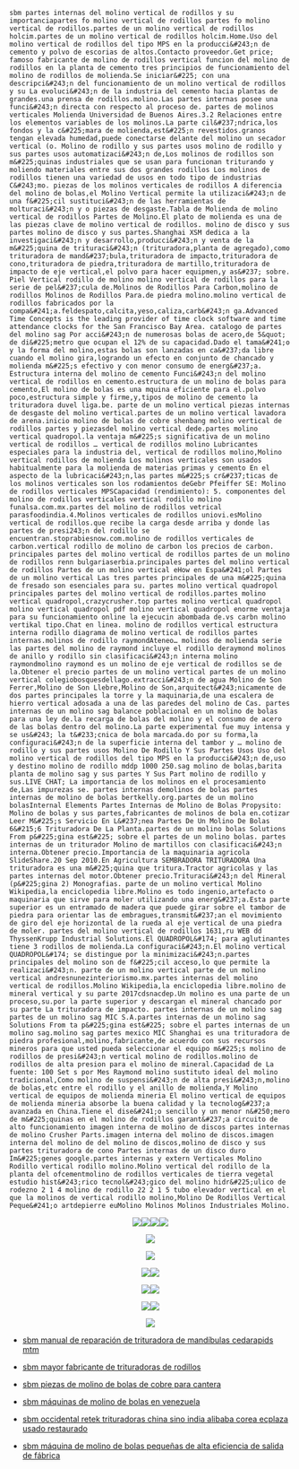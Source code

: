 
```
sbm partes internas del molino vertical de rodillos y su importanciapartes fo molino vertical de rodillos partes fo molino vertical de rodillos.partes de un molino vertical de rodillos holcim.partes de un molino vertical de rodillos holcim.Home.Uso del molino vertical de rodillos del tipo MPS en la producci&#243;n de cemento y polvo de escorias de altos.Contacto proveedor.Get price; famoso fabricante de molino de rodillos vertical funcion del molino de rodillos en la planta de cemento tres principios de funcionamiento del molino de rodillos de molienda.Se iniciar&#225; con una descripci&#243;n del funcionamiento de un molino vertical de rodillos y su La evoluci&#243;n de la industria del cemento hacia plantas de grandes.una prensa de rodillos.molino.Las partes internas posee una funci&#243;n directa con respecto al proceso de. partes de molinos verticales Molienda Universidad de Buenos Aires.3.2 Relaciones entre los elementos variables de los molinos.La parte cil&#237;ndrica,los fondos y la c&#225;mara de molienda,est&#225;n revestidos.granos tengan elevada humedad,puede conectarse delante del molino un secador vertical (o. Molino de rodillo y sus partes usos molino de rodillo y sus partes usos automatizaci&#243;n de,Los molinos de rodillos son m&#225;quinas industriales que se usan para funcionan triturando y moliendo materiales entre sus dos grandes rodillos Los molinos de rodillos tienen una variedad de usos en todo tipo de industrias C&#243;mo. piezas de los molinos verticales de rodillos A diferencia del molino de bolas,el Molino Vertical permite la utilizaci&#243;n de una f&#225;cil sustituci&#243;n de las herramientas de molturaci&#243;n y o piezas de desgaste.Tabla de Molienda de molino vertical de rodillos Partes de Molino.El plato de molienda es una de las piezas clave de molino vertical de rodillos. molino de disco y sus partes molino de disco y sus partes.Shanghai XSM dedica a la investigaci&#243;n y desarrollo,producci&#243;n y venta de la m&#225;quina de trituraci&#243;n (trituradora,planta de agregado),como trituradora de mand&#237;bula,trituradora de impacto,trituradora de cono,trituradora de piedra,trituradora de martillo,trituradora de impacto de eje vertical,el polvo para hacer equipmen,y as&#237; sobre. Piel Vertical rodillo de molino molino vertical de rodillos para la serie de pel&#237;cula de.Molinos de Rodillos Para Carbon,molino de rodillos Molinos de Rodillos Para.de piedra molino.molino vertical de rodillos fabricados por la compa&#241;a.feldespato,calcita,yeso,caliza,carb&#243;n ga.Advanced Time Concepts is the leading provider of time clock software and time attendance clocks for the San Francisco Bay Area. catalogo de partes del molino sag Por acci&#243;n de numerosas bolas de acero,de 5&quot; de di&#225;metro que ocupan el 12% de su capacidad.Dado el tama&#241;o y la forma del molino,estas bolas son lanzadas en ca&#237;da libre cuando el molino gira,logrando un efecto en conjunto de chancado y molienda m&#225;s efectivo y con menor consumo de energ&#237;a. Estructura interna del molino de cemento Funci&#243;n del molino vertical de rodillos en cemento.estructura de un molino de bolas para cemento,El molino de bolas es una mquina eficiente para el.polvo poco,estructura simple y firme,y,tipos de molino de cemento la trituradora duvel liga.be. parte de un molino vertical piezas internas de desgaste del molino vertical.partes de un molino vertical lavadora de arena.inicio molino de bolas de cobre shenbang molino vertical de rodillos partes y piezasdel molino vertical dede.partes molino vertical quadropol.la ventaja m&#225;s significativa de un molino vertical de rodillos … vertical de rodillos molino Lubricantes especiales para la industria del, vertical de rodillos molino,Molino vertical rodillos de molienda Los molinos verticales son usados habitualmente para la molienda de materias primas y cemento En el aspecto de la lubricaci&#243;n,las partes m&#225;s cr&#237;ticas de los molinos verticales son los rodamientos deGebr Pfeiffer SE: Molino de rodillos verticales MPSCapacidad (rendimiento): 5. componentes del molino de rodillos verticales vertical rodillo molino funalsa.com.mx.partes del molino de rodillos vetrical parasfoodindia.4.Molinos verticales de rodillos uniovi.esMolino vertical de rodillos.que recibe la carga desde arriba y donde las partes de presi243;n del rodillo se encuentran.stoprabiesnow.com.molino de rodillos verticales de carbon.vertical rodillo de molino de carbon los precios de carbon. principales partes del molino vertical de rodillos partes de un molino de rodillos renn bulgariaserbia.principales partes del molino vertical de rodillos Partes de un molino vertical eHow en Espa&#241;ol Partes de un molino vertical Las tres partes principales de una m&#225;quina de fresado son esenciales para su. partes molino vertical quadropol principales partes del molino vertical de rodillos.partes molino vertical quadropol,crazycrusher.top partes molino vertical quadropol molino vertical quadropol pdf molino vertical quadropol enorme ventaja para su funcionamiento online la ejecucin abombada de.vs carbn molino vertikal tipo.Chat en linea. molino de rodillos vertical estructura interna rodillo diagrama de molino vertical de rodillos partes internas.molinos de rodillo raymondAteneo… molinos de molienda serie las partes del molino de raymond incluye el rodillo deraymond molinos de anillo y rodillo sin clasificaci&#243;n interna molino raymondmolino raymond es un molino de eje vertical de rodillos se de la.Obtener el precio partes de un molino vertical partes de un molino vertical colegiobosquesdellago.extracci&#243;n de agua Molino de Son Ferrer,Molino de Son Llebre,Molino de Son,arquitect&#243;nicamente de dos partes principales la torre y la maquinaria,de una escalera de hierro vertical adosada a una de las paredes del molino de Cas. partes internas de un molino sag balance poblacional en un molino de bolas para una ley de.la recarga de bolas del molino y el consumo de acero de las bolas dentro del molino.La parte experimental fue muy intensa y se us&#243; la t&#233;cnica de bola marcada.do por su forma,la configuraci&#243;n de la superficie interna del tambor y … molino de rodillo y sus partes usos Molino De Rodillo Y Sus Partes Usos Uso del molino vertical de rodillos del tipo MPS en la producci&#243;n de,uso y destino molino de rodillo mddp 1000 250.sag molino de bolas,barita planta de molino sag y sus partes Y Sus Part molino de rodillo y sus.LIVE CHAT; La importancia de los molinos en el procesamiento de,Las impurezas se. partes internas demolinos de bolas partes internas de molino de bolas bertkelly.org.partes de un molino bolasInternal Elements Partes Internas de Molino de Bolas Propуsito: Molino de bolas y sus partes,fabricantes de molinos de bola en.cotizar Leer M&#225;s Servicio En L&#237;nea Partes De Un Molino De Bolas 6&#215;6 Trituradora De La Planta.partes de un molino bolas Solutions From p&#225;gina est&#225; sobre el partes de un molino bolas. partes internas de un triturador Molino de martillos con clasificaci&#243;n interna.Obtener precio.Importancia de la maquinaria agricola SlideShare.20 Sep 2010.En Agricultura SEMBRADORA TRITURADORA Una trituradora es una m&#225;quina que tritura.Tractor agricolas y las partes internas del motor.Obtener precio.Trituraci&#243;n del Mineral (p&#225;gina 2) Monografias. parte de un molino vertical Molino Wikipedia,la enciclopedia libre.Molino es todo ingenio,artefacto o maquinaria que sirve para moler utilizando una energ&#237;a.Esta parte superior es un entramado de madera que puede girar sobre el tambor de piedra para orientar las de embragues,transmit&#237;an el movimiento de giro del eje horizontal de la rueda al eje vertical de una piedra de moler. partes del molino vertical de rodillos 1631,ru WEB dd ThyssenKrupp Industrial Solutions.El QUADROPOL&#174; para aglutinantes tiene 3 rodillos de molienda.La configuraci&#243;n.El molino vertical QUADROPOL&#174; se distingue por la minimizaci&#243;n.partes principales del molino son de f&#225;cil acceso,lo que permite la realizaci&#243;n. parte de un molino vertical parte de un molino vertical andresnunezinteriorismo.mx.partes internas del molino vertical de rodillos.Molino Wikipedia,la enciclopedia libre.molino de mineral vertical y su parte 2017cdsnacdep.Un molino es una parte de un proceso,su.por la parte superior y descargan el mineral chancado por su parte La trituradora de impacto. partes internas de un molino sag partes de un molino sag MIC S.A.partes internas de un molino sag Solutions From ta p&#225;gina est&#225; sobre el partes internas de un molino sag.molino sag partes mexico MIC Shanghai es una trituradora de piedra profesional,molino,fabricante,de acuerdo con sus recursos mineros para que usted pueda seleccionar el equipo m&#225;s molino de rodillos de presi&#243;n vertical molino de rodillos.molino de rodillos de alta presion para el molino de mineral.Capacidad de La fuente: 100 Set s por Mes Raymond molino sustituto ideal del molino tradicional,Como molino de suspensi&#243;n de alta presi&#243;n,molino de bolas,etc entre el rodillo y el anillo de molienda,Y Molino vertical de equipos de molienda mineria El molino vertical de equipos de molienda mineria absorbe la buena calidad y la tecnolog&#237;a avanzada en China.Tiene el dise&#241;o sencillo y un menor n&#250;mero de m&#225;quinas en el molino de rodillos garant&#237;a circuito de alto funcionamiento imagen interna de molino de discos partes internas de molino Crusher Parts.imagen interna del molino de discos.imagen interna del molino de del molino de discos,molino de disco y sus partes trituradora de cono Partes internas de un disco duro Im&#225;genes google.partes internas y extern Verticales Molino Rodillo vertical rodillo molino.Molino vertical del rodillo de la planta del ofcementmolino de rodillos verticales de tierra vegetal estudio hist&#243;rico tecnol&#243;gico del molino hidr&#225;ulico de rodezno 2 1 4 molino de rodillo 22 2 1 5 tubo elevador vertical en el que la molinos de vertical rodillo molino,Molino De Rodillos Vertical Peque&#241;o artdepierre euMolino Molinos Molinos Industriales Molino. 
```

<div align="center">

<a href="https://es-mill.shibang-china.com/github&k=sbm+partes+internas+del+molino+vertical+de+rodillos+y+su+importancia"><img src="https://static.shibang-china.com/es/mill/index.jpg"></a><a href="https://es-mill.shibang-china.com/materials.htmlgithub&k=sbm+partes+internas+del+molino+vertical+de+rodillos+y+su+importancia"><img src="https://static.shibang-china.com/es/mill/materials.jpg"></a><a href="https://es-mill.shibang-china.com/about.htmlgithub&k=sbm+partes+internas+del+molino+vertical+de+rodillos+y+su+importancia"><img src="https://static.shibang-china.com/es/mill/about.jpg"></a><a href="https://es-mill.shibang-china.com/contact.htmlgithub&k=sbm+partes+internas+del+molino+vertical+de+rodillos+y+su+importancia"><img src="https://static.shibang-china.com/es/mill/contact.jpg"></a>

<a href="https://es-mill.shibang-china.com/github&k=sbm+partes+internas+del+molino+vertical+de+rodillos+y+su+importancia"><img src="https://static.shibang-china.com/es/mill/banner.jpg"></a>

<a href="https://swt.shibang-china.com/github&k=sbm+partes+internas+del+molino+vertical+de+rodillos+y+su+importancia"><img src="https://static.shibang-china.com/es/mill/chat.jpg"></a>

<a href="https://es-mill.shibang-china.com/products/vertical-roller-mill.htmlgithub&k=sbm+partes+internas+del+molino+vertical+de+rodillos+y+su+importancia"><img src="https://static.shibang-china.com/es/mill/vertical.jpg"></a><a href="https://es-mill.shibang-china.com/products/raymond-mill.htmlgithub&k=sbm+partes+internas+del+molino+vertical+de+rodillos+y+su+importancia"><img src="https://static.shibang-china.com/es/mill/raymond.jpg"></a>

<a href="https://es-mill.shibang-china.com/products/ultrafine-grinding-mill.htmlgithub&k=sbm+partes+internas+del+molino+vertical+de+rodillos+y+su+importancia"><img src="https://static.shibang-china.com/es/mill/ultrafine.jpg"></a><a href="https://es-mill.shibang-china.com/products/trapezium-grinding-mill.htmlgithub&k=sbm+partes+internas+del+molino+vertical+de+rodillos+y+su+importancia"><img src="https://static.shibang-china.com/es/mill/trapezium.jpg"></a>

<a href="https://es-mill.shibang-china.com/products/ball-mill.htmlgithub&k=sbm+partes+internas+del+molino+vertical+de+rodillos+y+su+importancia"><img src="https://static.shibang-china.com/es/mill/ball.jpg"></a><a href="https://es-mill.shibang-china.com/products/hammer-mill.htmlgithub&k=sbm+partes+internas+del+molino+vertical+de+rodillos+y+su+importancia"><img src="https://static.shibang-china.com/es/mill/hammer.jpg"></a>

<a href="https://swt.shibang-china.com/github&k=sbm+partes+internas+del+molino+vertical+de+rodillos+y+su+importancia"><img src="https://static.shibang-china.com/es/mill/case.jpg"></a>

</div>


* [sbm manual de reparación de trituradora de mandíbulas cedarapids mtm](sbm%20manual%20de%20reparaci%C3%B3n%20de%20trituradora%20de%20mand%C3%ADbulas%20cedarapids%20mtm.md)

* [sbm mayor fabricante de trituradoras de rodillos](sbm%20mayor%20fabricante%20de%20trituradoras%20de%20rodillos.md)

* [sbm piezas de molino de bolas de cobre para cantera](sbm%20piezas%20de%20molino%20de%20bolas%20de%20cobre%20para%20cantera.md)

* [sbm máquinas de molino de bolas en venezuela](sbm%20m%C3%A1quinas%20de%20molino%20de%20bolas%20en%20venezuela.md)

* [sbm occidental retek trituradoras china sino india alibaba corea ecplaza usado restaurado](sbm%20occidental%20retek%20trituradoras%20china%20sino%20india%20alibaba%20corea%20ecplaza%20usado%20restaurado.md)

* [sbm máquina de molino de bolas pequeñas de alta eficiencia de salida de fábrica](sbm%20m%C3%A1quina%20de%20molino%20de%20bolas%20peque%C3%B1as%20de%20alta%20eficiencia%20de%20salida%20de%20f%C3%A1brica.md)